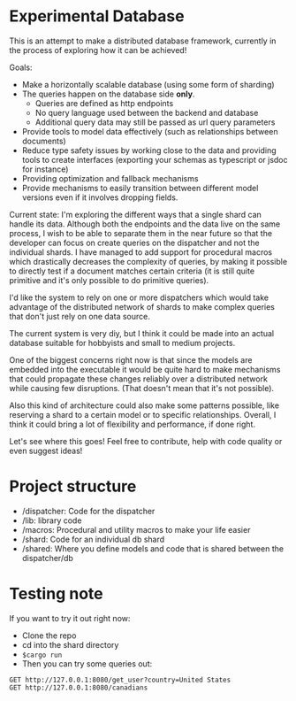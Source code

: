 # Experimental Database

This is an attempt to make a distributed database framework,
currently in the process of exploring how it can be achieved!

Goals:
- Make a horizontally scalable database (using some form of sharding)
- The queries happen on the database side __only__.
  - Queries are defined as http endpoints
  - No query language used between the backend and database
  - Additional query data may still be passed as url query parameters
- Provide tools to model data effectively (such as relationships between documents)
- Reduce type safety issues by working close to the data and providing tools to
create interfaces (exporting your schemas as typescript or jsdoc for instance)
- Providing optimization and fallback mechanisms
- Provide mechanisms to easily transition between different model versions even
if it involves dropping fields.

Current state:
I'm exploring the different ways that a single shard can handle its data. 
Although both the endpoints and the data live on the same process, I wish to 
be able to separate them in the near future so that the developer can focus
on create queries on the dispatcher and not the individual shards.
I have managed to add support for procedural macros which drastically decreases the 
complexity of queries, by making it possible to directly test if a document matches
certain criteria (it is still quite primitive and it's only possible to do
primitive queries). 

I'd like the system to rely on one or more dispatchers which would take
advantage of the distributed network of shards to make complex queries
that don't just rely on one data source.

The current system is very diy, but I think it could be made into an actual
database suitable for hobbyists and small to medium projects.


One of the biggest concerns right now is that since the models are embedded into the
executable it would be quite hard to make mechanisms that could propagate these
changes reliably over a distributed network while causing few disruptions. (That doesn't mean
that it's not possible).


Also this kind of architecture could also make some patterns possible, like 
reserving a shard to a certain model or to specific relationships. Overall,
I think it could bring a lot of flexibility and performance, if done right.

Let's see where this goes! Feel free to contribute, help with code quality or even
suggest ideas!

# Project structure 
- /dispatcher: Code for the dispatcher
- /lib: library code 
- /macros: Procedural and utility macros to make your life easier
- /shard: Code for an individual db shard
- /shared: Where you define models and code that is shared between the dispatcher/db

# Testing note

If you want to try it out right now:
- Clone the repo
- cd into the shard directory
- `$cargo run`
- Then you can try some queries out:
```
GET http://127.0.0.1:8080/get_user?country=United States
GET http://127.0.0.1:8080/canadians
```